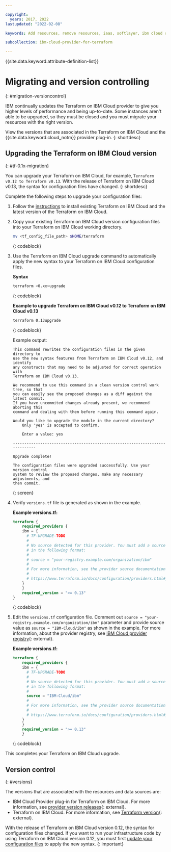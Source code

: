 ```yaml
---

copyright:
  years: 2017, 2022
lastupdated: "2022-02-08"

keywords: Add resources, remove resources, iaas, softlayer, ibm cloud resources, ibm cloud services, Terraform on IBM Cloud, provision resources

subcollection: ibm-cloud-provider-for-terraform

---
```


{{site.data.keyword.attribute-definition-list}}



# Migrating and version controlling
{: #migration-versioncontrol}

IBM continually updates the Terraform on IBM Cloud provider to give you higher levels of performance and being up-to-date. Some instances aren't able to be upgraded, so they must be closed and you must migrate your resources with the right version.

View the versions that are associated in the Terraform on IBM Cloud and the {{site.data.keyword.cloud_notm}} provider plug-in.
{: shortdesc}

## Upgrading the Terraform on IBM Cloud version
{: #tf-0.1x-migration}

You can upgrade your Terraform on IBM Cloud, for example, `Terraform v0.12 to Terraform v0.13`. With the release of Terraform on IBM Cloud v0.13, the syntax for configuration files have changed.
{: shortdesc}

Complete the following steps to upgrade your configuration files: 

1. Follow the [instructions](/docs/ibm-cloud-provider-for-terraform?topic=ibm-cloud-provider-for-terraform-setup_cli) to install existing Terraform on IBM Cloud and the latest version of the Terraform on IBM Cloud.
2. Copy your existing Terraform on IBM Cloud version configuration files into your Terraform on IBM Cloud working directory. 
    ```sh
    mv <tf_config_file_path> $HOME/terraform
    ```
    {: codeblock}

3. Use the Terraform on IBM Cloud upgrade command to automatically apply the new syntax to your Terraform on IBM Cloud configuration files. 

    **Syntax**
    ```sh
    terraform <0.xx>upgrade
    ```
    {: codeblock}

    **Example to upgrade Terraform on IBM Cloud v0.12 to Terraform on IBM Cloud v0.13**
    ```sh
    terraform 0.13upgrade
    ```
    {: codeblock}

    Example output: 
    ```text
    This command rewrites the configuration files in the given directory to
    use the new syntax features from Terraform on IBM Cloud v0.12, and identify
    any constructs that may need to be adjusted for correct operation with
    Terraform on IBM Cloud v0.13.

    We recommend to use this command in a clean version control work tree, so that
    you can easily see the proposed changes as a diff against the latest commit.
    If you have uncommited changes already present, we recommend aborting this
    command and dealing with them before running this command again.

    Would you like to upgrade the module in the current directory?
        Only 'yes' is accepted to confirm.

        Enter a value: yes

    -----------------------------------------------------------------------------

    Upgrade complete!

    The configuration files were upgraded successfully. Use your version control
    system to review the proposed changes, make any necessary adjustments, and
    then commit.
    ```
    {: screen}

4. Verify `versions.tf` file is generated as shown in the example.

    **Example versions.tf:**

    ```terraform
    terraform {
        required_providers {
        ibm = {
          # TF-UPGRADE-TODO
          #
          # No source detected for this provider. You must add a source address
          # in the following format:
          #
          # source = "your-registry.example.com/organization/ibm"
          #
          # For more information, see the provider source documentation:
          #
          # https://www.terraform.io/docs/configuration/providers.html#provider-source
        }
        }
        required_version = ">= 0.13"
    }
    ```
    {: codeblock}

5. Edit the `versions.tf` configuration file. Comment out `source = "your-registry.example.com/organization/ibm"` parameter and provide source value as `source = "IBM-Cloud/ibm"` as shown in the example. For more information, about the provider registry, see [IBM Cloud provider registry](https://registry.terraform.io/providers/IBM-Cloud/ibm/latest){: external}.

    **Example versions.tf:**

    ```terraform
    terraform {
        required_providers {
        ibm = {
          # TF-UPGRADE-TODO
          #
          # No source detected for this provider. You must add a source address
          # in the following format:
          #
          source = "IBM-Cloud/ibm"
          #
          # For more information, see the provider source documentation:
          #
          # https://www.terraform.io/docs/configuration/providers.html#provider-source
        }
        }
        required_version = ">= 0.13"
        }
    ```
    {: codeblock}

This completes your Terraform on IBM Cloud upgrade.

## Version control 
{: #versions}

The versions that are associated with the resources and data sources are:

- IBM Cloud Provider plug-in for Terraform on IBM Cloud. For more information, see [provider version releases](https://github.com/IBM-Cloud/terraform-provider-ibm/releases){: external}.
- Terraform on IBM Cloud. For more information, see [Terraform version](https://releases.hashicorp.com/terraform/){: external}.

With the release of Terraform on IBM Cloud version 0.12, the syntax for configuration files changed. If you want to run your infrastructure code by using Terraform on IBM Cloud version 0.12, you must first [update your configuration files](#tf-0.1x-migration) to apply the new syntax. 
{: important}




